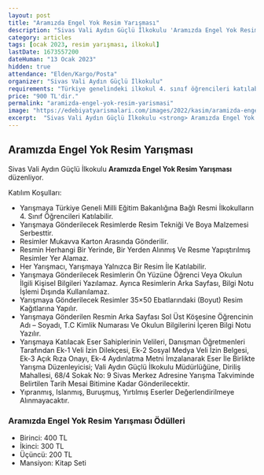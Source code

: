 ```yaml
---
layout: post
title: "Aramızda Engel Yok Resim Yarışması"
description: "Sivas Vali Aydın Güçlü İlkokulu 'Aramızda Engel Yok Resim Yarışması' düzenliyor."
category: articles
tags: [ocak 2023, resim yarışması, ilkokul]
lastDate: 1673557200
dateHuman: "13 Ocak 2023"
hidden: true
attendance: "Elden/Kargo/Posta"
organizer: "Sivas Vali Aydın Güçlü İlkokulu"
requirements: "Türkiye genelindeki ilkokul 4. sınıf öğrencileri katılabilir."
price: "900 TL'dir."
permalink: "aramizda-engel-yok-resim-yarismasi"
image: "https://edebiyatyarismalari.com/images/2022/kasim/aramizda-engel-yok-resim-yarismasi.jpg"
excerpt:  "Sivas Vali Aydın Güçlü İlkokulu <strong> Aramızda Engel Yok Resim Yarışması </strong> düzenliyor."
---
```


## Aramızda Engel Yok Resim Yarışması
Sivas Vali Aydın Güçlü İlkokulu **Aramızda Engel Yok Resim Yarışması** düzenliyor.  

Katılım Koşulları:
- Yarışmaya Türkiye Geneli Milli Eğitim Bakanlığına Bağlı Resmi İlkokulların 4. Sınıf Öğrencileri Katılabilir.
- Yarışmaya Gönderilecek Resimlerde Resim Tekniği Ve Boya Malzemesi Serbesttir.
- Resimler Mukavva Karton Arasında Gönderilir.
- Resmin Herhangi Bir Yerinde, Bir Yerden Alınmış Ve Resme Yapıştırılmış Resimler Yer Alamaz.
- Her Yarışmacı, Yarışmaya Yalnızca Bir Resim İle Katılabilir.
- Yarışmaya Gönderilecek Resimlerin Ön Yüzüne Öğrenci Veya Okulun İlgili Kişisel Bilgileri Yazılamaz. Ayrıca Resimlerin Arka Sayfası, Bilgi Notu İşlemi Dışında Kullanılamaz.
- Yarışmaya Gönderilecek Resimler 35×50 Ebatlarındaki (Boyut) Resim Kağıtlarına Yapılır.
- Yarışmaya Gönderilen Resmin Arka Sayfası Sol Üst Köşesine Öğrencinin Adı – Soyadı, T.C Kimlik Numarası Ve Okulun Bilgilerini İçeren Bilgi Notu Yazılır.
- Yarışmaya Katılacak Eser Sahiplerinin Velileri, Danışman Öğretmenleri Tarafından Ek-1 Veli İzin Dilekçesi, Ek-2 Sosyal Medya Veli İzin Belgesi, Ek-3 Açık Rıza Onayı, Ek-4 Aydınlatma Metni İmzalanarak Eser İle Birlikte Yarışma Düzenleyicisi; Vali Aydın Güçlü İlkokulu Müdürlüğüne, Diriliş Mahallesi, 68/4 Sokak No: 9 Sivas Merkez Adresine Yarışma Takviminde Belirtilen Tarih Mesai Bitimine Kadar Gönderilecektir.
- Yıpranmış, Islanmış, Buruşmuş, Yırtılmış Eserler Değerlendirilmeye Alınmayacaktır.

### Aramızda Engel Yok Resim Yarışması Ödülleri
- Birinci: 400 TL
- İkinci: 300 TL
- Üçüncü: 200 TL
- Mansiyon: Kitap Seti
